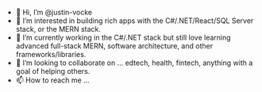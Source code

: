 - 👋 Hi, I’m @justin-vocke
- 👀 I’m interested in building rich apps with the C#/.NET/React/SQL Server stack, or the MERN stack. 
- 🌱 I’m currently working in the C#/.NET stack but still love learning advanced full-stack MERN, software architecture, and other frameworks/libraries.
- 💞️ I’m looking to collaborate on ... edtech, health, fintech, anything with a goal of helping others.
- 📫 How to reach me ...

<!---
justin-vocke/justin-vocke is a ✨ special ✨ repository because its `README.md` (this file) appears on your GitHub profile.
You can click the Preview link to take a look at your changes.
--->
